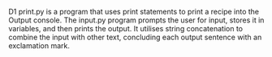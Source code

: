 D1 
print.py is a program that uses print statements to print a recipe into the Output console.
The input.py program prompts the user for input, stores it in variables, and then prints the output. It utilises string concatenation to combine the input with other text, concluding each output sentence with an exclamation mark.
